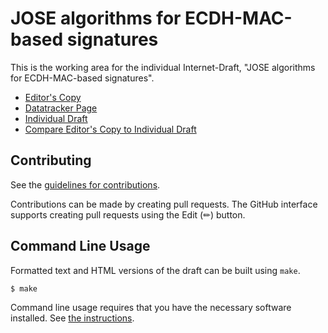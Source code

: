 # JOSE algorithms for ECDH-MAC-based signatures

This is the working area for the individual Internet-Draft, "JOSE algorithms for ECDH-MAC-based signatures".

* [Editor's Copy](https://paulbastian.github.io/paulbastian-jose-ecdh-mac-algorithms/#go.draft-bastian-jose-alg-ecdh-mac.html)
* [Datatracker Page](https://datatracker.ietf.org/doc/draft-bastian-jose-alg-ecdh-mac)
* [Individual Draft](https://datatracker.ietf.org/doc/html/draft-bastian-jose-alg-ecdh-mac)
* [Compare Editor's Copy to Individual Draft](https://paulbastian.github.io/paulbastian-jose-ecdh-mac-algorithms/#go.draft-bastian-jose-alg-ecdh-mac.diff)


## Contributing

See the
[guidelines for contributions](https://github.com/paulbastian/paulbastian-jose-ecdh-mac-algorithms/blob/main/CONTRIBUTING.md).

Contributions can be made by creating pull requests.
The GitHub interface supports creating pull requests using the Edit (✏) button.


## Command Line Usage

Formatted text and HTML versions of the draft can be built using `make`.

```sh
$ make
```

Command line usage requires that you have the necessary software installed.  See
[the instructions](https://github.com/martinthomson/i-d-template/blob/main/doc/SETUP.md).

